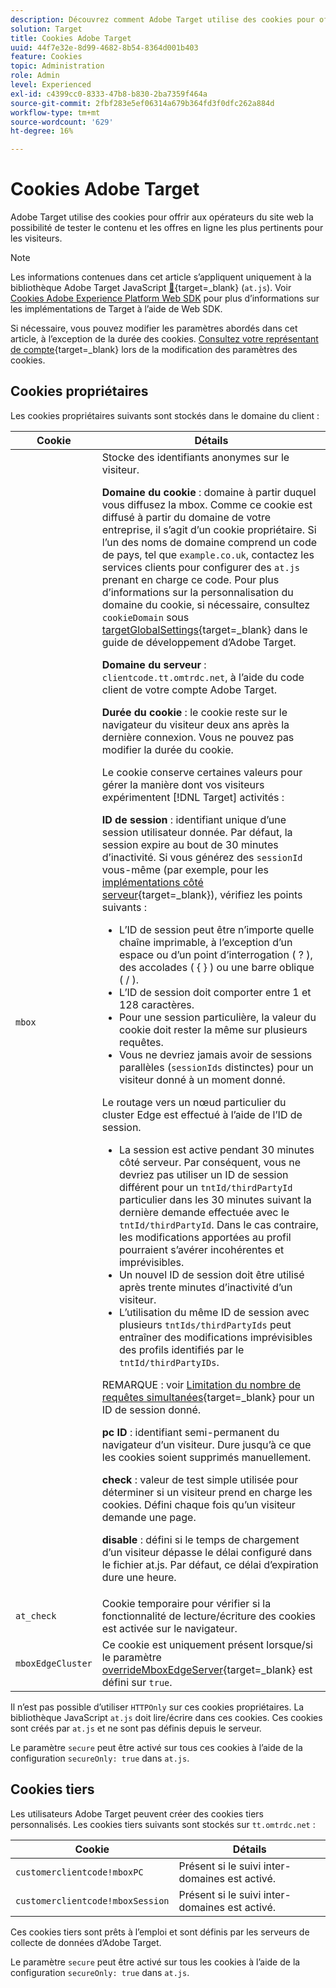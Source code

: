 ```yaml
---
description: Découvrez comment Adobe Target utilise des cookies pour offrir aux opérateurs de sites web la possibilité de tester le contenu et les offres en ligne les plus pertinents pour les visiteurs.
solution: Target
title: Cookies Adobe Target
uuid: 44f7e32e-8d99-4682-8b54-8364d001b403
feature: Cookies
topic: Administration
role: Admin
level: Experienced
exl-id: c4399cc0-8333-47b8-b830-2ba7359f464a
source-git-commit: 2fbf283e5ef06314a679b364fd3f0dfc262a884d
workflow-type: tm+mt
source-wordcount: '629'
ht-degree: 16%

---
```


# Cookies Adobe Target

Adobe Target utilise des cookies pour offrir aux opérateurs du site web la possibilité de tester le contenu et les offres en ligne les plus pertinents pour les visiteurs.

>[!NOTE]
>
>Les informations contenues dans cet article s’appliquent uniquement à la bibliothèque Adobe Target JavaScript [&#128279;](https://experienceleague.adobe.com/docs/target-dev/developer/client-side/at-js-implementation/functions-overview/targetglobalsettings.html){target=_blank} (`at.js`). Voir [Cookies Adobe Experience Platform Web SDK](web-sdk.md) pour plus d’informations sur les implémentations de Target à l’aide de Web SDK.
>
>Si nécessaire, vous pouvez modifier les paramètres abordés dans cet article, à l’exception de la durée des cookies. [Consultez votre représentant de compte](https://experienceleague.adobe.com/docs/target/using/cmp-resources-and-contact-information.html){target=_blank} lors de la modification des paramètres des cookies.

## Cookies propriétaires

Les cookies propriétaires suivants sont stockés dans le domaine du client :

| Cookie | Détails |
| --- | --- |
| `mbox` | Stocke des identifiants anonymes sur le visiteur.<P>**Domaine du cookie** : domaine à partir duquel vous diffusez la mbox. Comme ce cookie est diffusé à partir du domaine de votre entreprise, il s’agit d’un cookie propriétaire. Si l’un des noms de domaine comprend un code de pays, tel que `example.co.uk`, contactez les services clients pour configurer des `at.js` prenant en charge ce code. Pour plus d’informations sur la personnalisation du domaine du cookie, si nécessaire, consultez `cookieDomain` sous [targetGlobalSettings](https://experienceleague.adobe.com/docs/target-dev/developer/client-side/at-js-implementation/functions-overview/targetglobalsettings.html){target=_blank} dans le guide de développement d’Adobe Target.<P>**Domaine du serveur** : `clientcode.tt.omtrdc.net`, à l’aide du code client de votre compte Adobe Target.<P>**Durée du cookie** : le cookie reste sur le navigateur du visiteur deux ans après la dernière connexion. Vous ne pouvez pas modifier la durée du cookie.<P>Le cookie conserve certaines valeurs pour gérer la manière dont vos visiteurs expérimentent [!DNL Target] activités :<P>**ID de session** : identifiant unique d’une session utilisateur donnée. Par défaut, la session expire au bout de 30 minutes d’inactivité. Si vous générez des `sessionId` vous-même (par exemple, pour les [implémentations côté serveur](https://experienceleague.adobe.com/docs/target-dev/developer/server-side/server-side-overview.html){target=_blank}), vérifiez les points suivants :<ul><li>L’ID de session peut être n’importe quelle chaîne imprimable, à l’exception d’un espace ou d’un point d’interrogation ( ? ), des accolades ( { } ) ou une barre oblique ( / ).</li><li>L’ID de session doit comporter entre 1 et 128 caractères.</li><li>Pour une session particulière, la valeur du cookie doit rester la même sur plusieurs requêtes.</li><li>Vous ne devriez jamais avoir de sessions parallèles (`sessionIds` distinctes) pour un visiteur donné à un moment donné.</li></ul>Le routage vers un nœud particulier du cluster Edge est effectué à l’aide de l’ID de session.<ul><li>La session est active pendant 30 minutes côté serveur. Par conséquent, vous ne devriez pas utiliser un ID de session différent pour un `tntId/thirdPartyId` particulier dans les 30 minutes suivant la dernière demande effectuée avec le `tntId/thirdPartyId`. Dans le cas contraire, les modifications apportées au profil pourraient s’avérer incohérentes et imprévisibles.</li><li>Un nouvel ID de session doit être utilisé après trente minutes d’inactivité d’un visiteur.</li><li>L’utilisation du même ID de session avec plusieurs `tntIds/thirdPartyIds` peut entraîner des modifications imprévisibles des profils identifiés par le `tntId/thirdPartyIDs`.</li></ul>REMARQUE : voir [Limitation du nombre de requêtes simultanées](https://experienceleague.adobe.com/docs/target/using/troubleshoot/target-limits.html#content-delivery){target=_blank} pour un ID de session donné.<P>**pc ID** : identifiant semi-permanent du navigateur d’un visiteur. Dure jusqu’à ce que les cookies soient supprimés manuellement.<P>**check** : valeur de test simple utilisée pour déterminer si un visiteur prend en charge les cookies. Défini chaque fois qu’un visiteur demande une page.<P>**disable** : défini si le temps de chargement d’un visiteur dépasse le délai configuré dans le fichier at.js. Par défaut, ce délai d’expiration dure une heure. |
| `at_check` | Cookie temporaire pour vérifier si la fonctionnalité de lecture/écriture des cookies est activée sur le navigateur. |
| `mboxEdgeCluster` | Ce cookie est uniquement présent lorsque/si le paramètre [overrideMboxEdgeServer](https://experienceleague.adobe.com/docs/target-dev/developer/client-side/at-js-implementation/functions-overview/targetglobalsettings.html){target=_blank} est défini sur `true`. |

Il n’est pas possible d’utiliser `HTTPOnly` sur ces cookies propriétaires. La bibliothèque JavaScript `at.js` doit lire/écrire dans ces cookies. Ces cookies sont créés par `at.js` et ne sont pas définis depuis le serveur.

Le paramètre `secure` peut être activé sur tous ces cookies à l’aide de la configuration `secureOnly: true` dans `at.js`.

## Cookies tiers

Les utilisateurs Adobe Target peuvent créer des cookies tiers personnalisés. Les cookies tiers suivants sont stockés sur `tt.omtrdc.net` :

| Cookie | Détails |
| --- | --- |
| `customerclientcode!mboxPC` | Présent si le suivi inter-domaines est activé. |
| `customerclientcode!mboxSession` | Présent si le suivi inter-domaines est activé. |

Ces cookies tiers sont prêts à l’emploi et sont définis par les serveurs de collecte de données d’Adobe Target.

Le paramètre `secure` peut être activé sur tous les cookies à l’aide de la configuration `secureOnly: true` dans `at.js`.
